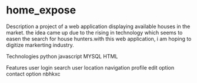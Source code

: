 # home_expose
Description
a project of a web application displaying available houses in the market. the idea came up due to the rising in technology which seems to easen the search for house hunters.with this web application, i am hoping to digitize markerting industry.

Technologies
python
javascript
MYSQL
HTML

Features
user login
search 
user location navigation
profile edit option
contact option
 nbhkxc
